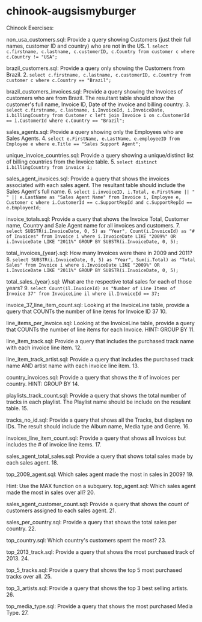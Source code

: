 # chinook-augsismyburger
Chinook Exercises:

non_usa_customers.sql: Provide a query showing Customers (just their full names, customer ID and country) who are not in the US.
1.
`select c.firstname, c.lastname, c.customerID, c.Country
from customer c
where c.Country != "USA";`

brazil_customers.sql: Provide a query only showing the Customers from Brazil.
2.
`select c.firstname, c.lastname, c.customerID, c.Country
from customer c
where c.Country == "Brazil";`

brazil_customers_invoices.sql: Provide a query showing the Invoices of customers who are from Brazil. The resultant table should show the customer's full name, Invoice ID, Date of the invoice and billing country.
3.
`select c.firstname, c.lastname, i.InvoiceId, i.InvoiceDate, i.billingCountry
from Customer c
left join Invoice i on c.CustomerId == i.CustomerId
where c.Country == "Brazil";`

sales_agents.sql: Provide a query showing only the Employees who are Sales Agents.
4.
`select e.FirstName, e.LastName, e.employeeID
from Employee e
where e.Title == "Sales Support Agent";`

unique_invoice_countries.sql: Provide a query showing a unique/distinct list of billing countries from the Invoice table.
5.
`select distinct i.billingCountry
from invoice i;`

sales_agent_invoices.sql: Provide a query that shows the invoices associated with each sales agent. The resultant table should include the Sales Agent's full name.
6.
`select i.invoiceID, i.Total, e.FirstName || " " || e.LastName as "Sales Agent Name"
from Invoice i, Employee e, Customer c
where i.CustomerId == c.SupportRepId
and c.SupportRepId == e.EmployeeId;`

invoice_totals.sql: Provide a query that shows the Invoice Total, Customer name, Country and Sale Agent name for all invoices and customers.
7.
`select SUBSTR(i.InvoiceDate, 0, 5) as "Year", Count(i.InvoiceId) as "# of Invoices"
from Invoice i
where i.InvoiceDate LIKE "2009%"
OR i.InvoiceDate LIKE "2011%"
GROUP BY SUBSTR(i.InvoiceDate, 0, 5);`

total_invoices_{year}.sql: How many Invoices were there in 2009 and 2011?
8.
`select SUBSTR(i.InvoiceDate, 0, 5) as "Year", Sum(i.Total) as "Total Sales"
from Invoice i
where i.InvoiceDate LIKE "2009%"
OR i.InvoiceDate LIKE "2011%"
GROUP BY SUBSTR(i.InvoiceDate, 0, 5);`

total_sales_{year}.sql: What are the respective total sales for each of those years?
9.
`select Count(il.InvoiceId) as "Number of Line Items of Invoice 37"
from InvoiceLine il
where il.InvoiceId == 37;`

invoice_37_line_item_count.sql: Looking at the InvoiceLine table, provide a query that COUNTs the number of line items for Invoice ID 37
10.

line_items_per_invoice.sql: Looking at the InvoiceLine table, provide a query that COUNTs the number of line items for each Invoice. HINT: GROUP BY
11.

line_item_track.sql: Provide a query that includes the purchased track name with each invoice line item.
12.

line_item_track_artist.sql: Provide a query that includes the purchased track name AND artist name with each invoice line item.
13.

country_invoices.sql: Provide a query that shows the # of invoices per country. HINT: GROUP BY
14.

playlists_track_count.sql: Provide a query that shows the total number of tracks in each playlist. The Playlist name should be include on the resulant table.
15.

tracks_no_id.sql: Provide a query that shows all the Tracks, but displays no IDs. The result should include the Album name, Media type and Genre.
16.

invoices_line_item_count.sql: Provide a query that shows all Invoices but includes the # of invoice line items.
17.

sales_agent_total_sales.sql: Provide a query that shows total sales made by each sales agent.
18.

top_2009_agent.sql: Which sales agent made the most in sales in 2009?
19.

Hint: Use the MAX function on a subquery.
top_agent.sql: Which sales agent made the most in sales over all?
20.

sales_agent_customer_count.sql: Provide a query that shows the count of customers assigned to each sales agent.
21.

sales_per_country.sql: Provide a query that shows the total sales per country.
22.

top_country.sql: Which country's customers spent the most?
23.

top_2013_track.sql: Provide a query that shows the most purchased track of 2013.
24.

top_5_tracks.sql: Provide a query that shows the top 5 most purchased tracks over all.
25.

top_3_artists.sql: Provide a query that shows the top 3 best selling artists.
26.

top_media_type.sql: Provide a query that shows the most purchased Media Type.
27.
